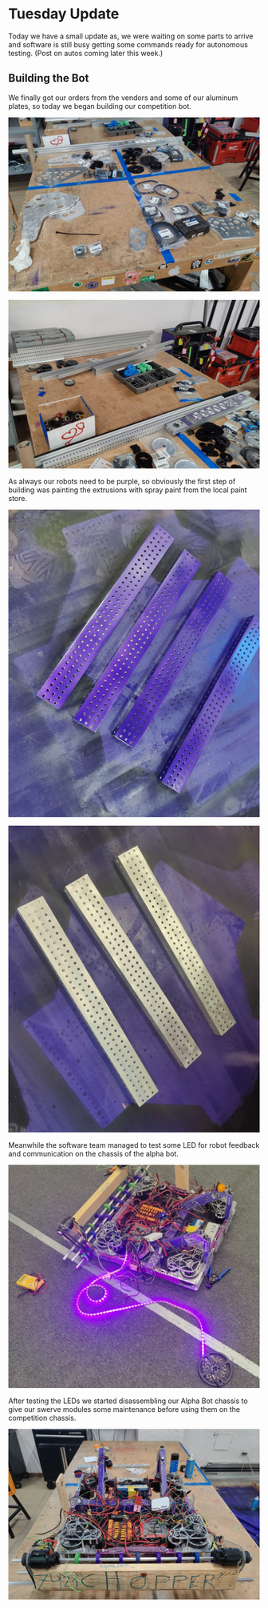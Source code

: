 # Tuesday Update

Today we have a small update as, we were waiting on some parts to arrive and software is still busy getting some commands ready for autonomous testing. (Post on autos coming later this week.)

## Building the Bot

We finally got our orders from the vendors and some of our aluminum plates, so today we began building our competition bot.

![Orders.jpeg](January-30/Orders.jpeg)

![Orders2.jpeg](January-30/Orders2.jpeg)

As always our robots need to be purple, so obviously the first step of building was painting the extrusions with spray paint from the local paint store.

![Painted.jpeg](January-30/Painted.jpeg)

![Unpainted.jpeg](January-30/Unpainted.jpeg)

Meanwhile the software team managed to test some LED for robot feedback and communication on the chassis of the alpha bot.

![LEDS.jpeg](January-30/LEDS.jpeg)

After testing the LEDs we started disassembling our Alpha Bot chassis to give our swerve modules some maintenance before using them on the competition chassis.

![disasembling.jpeg](January-30/disasembling.jpeg)
